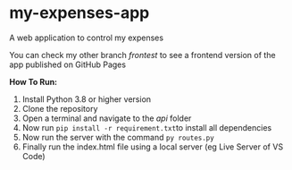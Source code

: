 # my-expenses-app
A web application to control my expenses

You can check my other branch *frontest* to see a frontend version of the app published on GitHub Pages

**How To Run:**

1. Install Python 3.8 or higher version
2. Clone the repository
3. Open a terminal and navigate to the *api* folder
4. Now run `pip install -r requirement.txt`to install all dependencies
5. Now run the server with the command `py routes.py`
6. Finally run the index.html file using a local server (eg Live Server of VS Code)